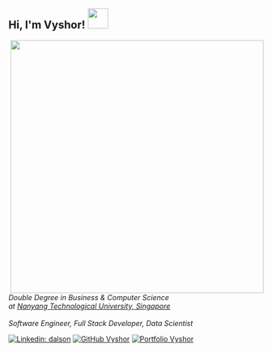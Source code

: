 <h2> Hi, I'm Vyshor! <a href="https://vyshor.github.io/#/projects"><img src="https://media.giphy.com/media/USV0ym3bVWQJJmNu3N/giphy.gif" width="40"></a></h2>
<a href="https://vyshor.github.io/#/projects"><img align='right' src="https://imgur.com/1mpLLXa.gif" width="500"></a>
<p><em>Double Degree in Business & Computer Science <br>at <a href="https://www.ntu.edu.sg/">Nanyang Technological University, Singapore</a></br></br>Software Engineer, Full Stack Developer, Data Scientist 
</em></p>

[![Linkedin: dalson](https://img.shields.io/badge/-dalson-blue?style=flat-square&logo=Linkedin&logoColor=white&link=https://www.linkedin.com/in/dalsonutn/)](https://www.linkedin.com/in/dalsonutn/)
[![GitHub Vyshor](https://img.shields.io/github/followers/vyshor?label=follow&style=social)](https://github.com/vyshor)
[![Portfolio Vyshor](https://img.shields.io/badge/Portfolio-vyshor.github.io-brightgreen?style=flat&link=https://vyshor.github.io/#/)](https://vyshor.github.io/)

